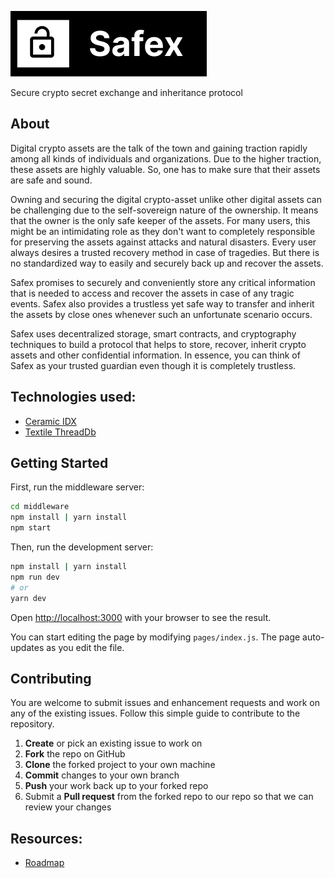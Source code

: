 ![logo](./logo.png)

Secure crypto secret exchange and inheritance protocol

## About
Digital crypto assets are the talk of the town and gaining traction rapidly among all kinds of individuals and organizations. Due to the higher traction, these assets are highly valuable. So, one has to make sure that their assets are safe and sound.

Owning and securing the digital crypto-asset unlike other digital assets can be challenging due to the self-sovereign nature of the ownership. It means that the owner is the only safe keeper of the assets. For many users, this might be an intimidating role as they don't want to completely responsible for preserving the assets against attacks and natural disasters. Every user always desires a trusted recovery method in case of tragedies. But there is no standardized way to easily and securely back up and recover the assets. 

Safex promises to securely and conveniently store any critical information that is needed to access and recover the assets in case of any tragic events. Safex also provides a trustless yet safe way to transfer and inherit the assets by close ones whenever such an unfortunate scenario occurs.

Safex uses decentralized storage, smart contracts, and cryptography techniques to build a protocol that helps to store, recover, inherit crypto assets and other confidential information. In essence, you can think of Safex as your trusted guardian even though it is completely trustless.


## Technologies used:
* [Ceramic IDX](https://idx.xyz/)
* [Textile ThreadDb](https://docs.textile.io/threads/)


## Getting Started

First, run the middleware server:

```bash
cd middleware
npm install | yarn install
npm start
```

Then, run the development server:

```bash
npm install | yarn install
npm run dev
# or
yarn dev
```

Open [http://localhost:3000](http://localhost:3000) with your browser to see the result.

You can start editing the page by modifying `pages/index.js`. The page auto-updates as you edit the file.

## Contributing

You are welcome to submit issues and enhancement requests and work on any of the existing issues. Follow this simple guide to contribute to the repository.

 1. **Create** or pick an existing issue to work on
 2. **Fork** the repo on GitHub
 3. **Clone** the forked project to your own machine
 4. **Commit** changes to your own branch
 5. **Push** your work back up to your forked repo
 6. Submit a **Pull request** from the forked repo to our repo so that we can review your changes

## Resources:
* [Roadmap](https://www.notion.so/Safex-features-milestones-and-roadmap-047a307b1ba04535bbad78a0e986edf7)
